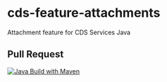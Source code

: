 # cds-feature-attachments
Attachment feature for CDS Services Java

## Pull Request

[![Java Build with Maven](https://github.com/cap-java/cds-feature-attachments/actions/workflows/build.yml/badge.svg)](https://github.com/cap-java/cds-feature-attachments/actions/workflows/build.yml)
